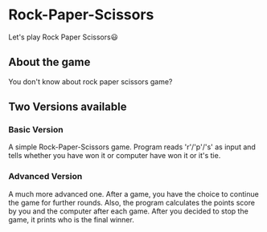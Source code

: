 # Rock-Paper-Scissors
Let's play Rock Paper Scissors😃

## About the game
You don't know about rock paper scissors game? 

## Two Versions available
### Basic Version
A simple Rock-Paper-Scissors game. Program reads 'r'/'p'/'s' as input and tells whether you have won it or computer have won it or it's tie.

### Advanced Version
A much more advanced one. After a game, you have the choice to continue the game for further rounds. Also, the program calculates the points score by you and the computer after each game. After you decided to stop the game, it prints who is the final winner. 
